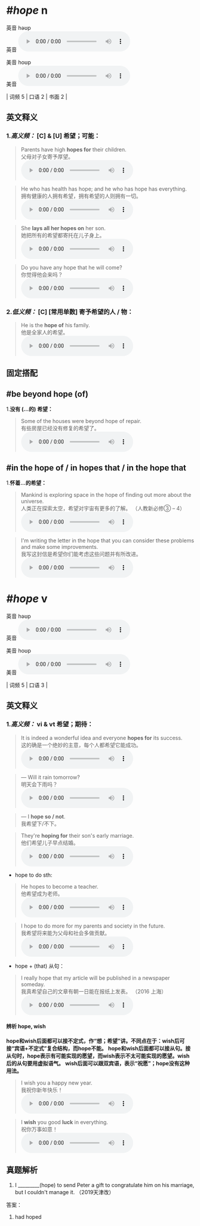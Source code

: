 # ***\#hope*** n
英音 həʊp  
英音
<audio src="./media/hope-B.aac" controls="controls"></audio>

美音 hoʊp  
美音
<audio src="./media/hope.aac" controls="controls"></audio>



| 词频 5 | 口语 2 | 书面 2 |  

英文释义
---
### 1.*高义频：* **[C] & [U] 希望；可能：**  

 > Parents have high **hopes for** their children.  
 > 父母对子女寄予厚望。    
<audio src="./media/hope-1.aac" controls="controls"></audio>

 > He who has health has hope; and he who has hope has everything.  
 > 拥有健康的人拥有希望，拥有希望的人则拥有一切。    
<audio src="./media/hope-2.aac" controls="controls"></audio>

 > She **lays all her hopes on** her son.  
 > 她把所有的希望都寄托在儿子身上。    
<audio src="./media/hope-3.aac" controls="controls"></audio>

 > Do you have any hope that he will come?  
 > 你觉得他会来吗？    
<audio src="./media/hope-4.aac" controls="controls"></audio>

### 2.*低义频：* **[C] [常用单数] 寄予希望的人 / 物：**  

 > He is the **hope of** his family.  
 > 他是全家人的希望。    
<audio src="./media/hope-5.aac" controls="controls"></audio>


固定搭配
---
## \#be beyond hope (of)
1.**没有 (…的) 希望：**  

 > Some of the houses were beyond hope of repair.  
 > 有些房屋已经没有修复的希望了。    
<audio src="./media/hope-6.aac" controls="controls"></audio>

## \#in the hope of / in hopes that / in the hope that
1.**怀着…的希望：**  

 > Mankind is exploring space in the hope of finding out more about the universe.  
 > 人类正在探索太空，希望对宇宙有更多的了解。  （人教新必修③ – 4）  
<audio src="./media/Mankind is exploring space in the hope of finding out more about the universe2_AAC.aac" controls="controls"></audio>

 > I'm writing the letter in the hope that you can consider these problems and make some improvements.  
 > 我写这封信是希望你们能考虑这些问题并有所改进。    
<audio src="./media/hope-7.aac" controls="controls"></audio>


# ***\#hope*** v
英音 həʊp  
英音
<audio src="./media/hope-B.aac" controls="controls"></audio>

美音 hoʊp  
美音
<audio src="./media/hope.aac" controls="controls"></audio>



| 词频 5 | 口语 3 |  

英文释义
---
### 1.*高义频：* **vi & vt 希望；期待：**  

 > It is indeed a wonderful idea and everyone **hopes for** its success.  
 > 这的确是一个绝妙的主意，每个人都希望它能成功。    
<audio src="./media/hope-517_AAC.aac" controls="controls"></audio>

 > — Will it rain tomorrow?  
 > 明天会下雨吗？    
<audio src="./media/hope-9.aac" controls="controls"></audio>

 > — I **hope so / not**.  
 > 我希望下/不下。    

 > They're **hoping for** their son's early marriage.  
 > 他们希望儿子早点结婚。    
<audio src="./media/hope-8.aac" controls="controls"></audio>

- hope to do sth:

 > He hopes to become a teacher.  
 > 他希望成为老师。    
<audio src="./media/hope-10.aac" controls="controls"></audio>

 > I hope to do more for my parents and society in the future.  
 > 我希望将来能为父母和社会多做贡献。    
<audio src="./media/hope-11.aac" controls="controls"></audio>

- hope + (that)  从句：

 > I really hope that my article will be published in a newspaper someday.  
 > 我真希望自己的文章有朝一日能在报纸上发表。  （2016 上海）  
<audio src="./media/I really hope that my article_AAC.aac" controls="controls"></audio>

#### 辨析 hope, wish
  
**hope和wish后面都可以接不定式，作“想；希望”讲。不同点在于：wish后可接“宾语+不定式”复合结构，而hope不能。** 
**hope和wish后面都可以接从句。接从句时，hope表示有可能实现的愿望，而wish表示不太可能实现的愿望。wish后的从句要用虚拟语气。** 
**wish后面可以跟双宾语，表示“祝愿”；hope没有这种用法。** 
 > I wish you a happy new year.  
 > 我祝你新年快乐！    
<audio src="./media/I wish you a happy new year2_AAC.aac" controls="controls"></audio>

 > I **wish** you good **luck** in everything.  
 > 祝你万事如意！    
<audio src="./media/I wish you good luck in everything2_AAC.aac" controls="controls"></audio>



真题解析
---
1. I _________(hope) to send Peter a gift to congratulate him on his marriage, but I couldn't manage it.  （2019天津改）  

答案：
1. had hoped  

